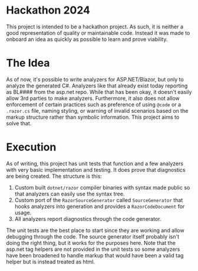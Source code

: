 # Hackathon 2024

This project is intended to be a hackathon project. As such, it is neither a good representation of quality or maintainable code. Instead it was made to onboard an idea as quickly as possible to learn and prove viability.

# The Idea

As of now, it's possible to write analyzers for ASP.NET/Blazor, but only to analyze the generated C#. Analyzers like that already exist today reporting as BL#### from the asp.net repo. While that has been okay, it doesn't easily allow 3rd parties to make analyzers. Furthermore, it also does not allow enforcement of certain practices such as preference of using `@code` or a `.razor.cs` file, naming styling, or warning of invalid scenarios based on the markup structure rather than symbolic information. This project aims to solve that.

# Execution

As of writing, this project has unit tests that function and a few analyzers with very basic implementation and testing. It does prove that diagnostics are being created. The structure is this: 

1. Custom built `dotnet/razor` compiler binaries with syntax made public so that analyzers can easily use the syntax tree.
2. Custom port of the `RazorSourceGenerator` called `SourceGenerator` that hooks analyzers into generation and provides a `RazorCodeDocument` for usage. 
3. All analyzers report diagnostics through the code generator.

The unit tests are the best place to start since they are working and allow debugging through the code. The source generator itself probably isn't doing the right thing, but it works for the purposes here. Note that the asp.net tag helpers are not provided in the unit tests so some analyzers have been broadened to handle markup that would have been a valid tag helper but is instead treated as html.
